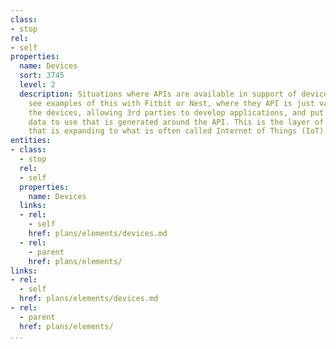 ```yaml
---
class:
- stop
rel:
- self
properties:
  name: Devices
  sort: 3745
  level: 2
  description: Situations where APIs are available in support of devices. You can
    see examples of this with Fitbit or Nest, where they API is just value-add to
    the devices, allowing 3rd parties to develop applications, and put content or
    data to use that is generated around the API. This is the layer of the API space
    that is expanding to what is often called Internet of Things (IoT).
entities:
- class:
  - stop
  rel:
  - self
  properties:
    name: Devices
  links:
  - rel:
    - self
    href: plans/elements/devices.md
  - rel:
    - parent
    href: plans/elements/
links:
- rel:
  - self
  href: plans/elements/devices.md
- rel:
  - parent
  href: plans/elements/
...
```


